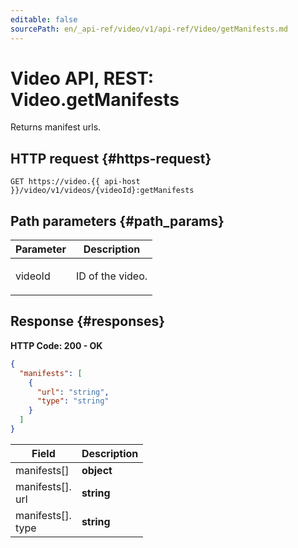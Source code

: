 ```yaml
---
editable: false
sourcePath: en/_api-ref/video/v1/api-ref/Video/getManifests.md
---
```


# Video API, REST: Video.getManifests
Returns manifest urls.
 

 
## HTTP request {#https-request}
```
GET https://video.{{ api-host }}/video/v1/videos/{videoId}:getManifests
```
 
## Path parameters {#path_params}
 
Parameter | Description
--- | ---
videoId | <p>ID of the video.</p> 
 
## Response {#responses}
**HTTP Code: 200 - OK**

```json 
{
  "manifests": [
    {
      "url": "string",
      "type": "string"
    }
  ]
}
```

 
Field | Description
--- | ---
manifests[] | **object**
manifests[].<br>url | **string**
manifests[].<br>type | **string**